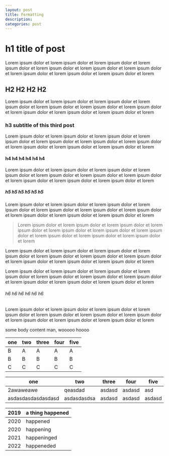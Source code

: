 ```yaml
---
layout: post
title: Formatting
description:
categories: post
---
```

# h1 title of post 
Lorem ipsum dolor et lorem ipsum dolor et lorem ipsum dolor et lorem ipsum dolor et lorem ipsum dolor et lorem ipsum dolor et lorem ipsum dolor et lorem ipsum dolor et lorem ipsum dolor et lorem ipsum dolor et lorem 

## H2 H2 H2 H2 
Lorem ipsum dolor et lorem ipsum dolor et lorem ipsum dolor et lorem ipsum dolor et lorem ipsum dolor et lorem ipsum dolor et lorem ipsum dolor et lorem ipsum dolor et lorem ipsum dolor et lorem ipsum dolor et lorem 

### h3 subtitle of this third post 
Lorem ipsum dolor et lorem ipsum dolor et lorem ipsum dolor et lorem ipsum dolor et lorem ipsum dolor et lorem ipsum dolor et lorem ipsum dolor et lorem ipsum dolor et lorem ipsum dolor et lorem ipsum dolor et lorem 

#### h4 h4 h4 h4 h4 h4 
Lorem ipsum dolor et lorem ipsum dolor et lorem ipsum dolor et lorem ipsum dolor et lorem ipsum dolor et lorem ipsum dolor et lorem ipsum dolor et lorem ipsum dolor et lorem ipsum dolor et lorem ipsum dolor et lorem 

##### h5 h5 h5 h5 h5 h5
Lorem ipsum dolor et lorem ipsum dolor et lorem ipsum dolor et lorem ipsum dolor et lorem ipsum dolor et lorem ipsum dolor et lorem ipsum dolor et lorem ipsum dolor et lorem ipsum dolor et lorem ipsum dolor et lorem 

>Lorem ipsum dolor et lorem ipsum dolor et lorem ipsum dolor et lorem ipsum dolor et lorem ipsum dolor et lorem ipsum dolor et lorem ipsum dolor et lorem ipsum dolor et lorem ipsum dolor et lorem ipsum dolor et lorem 

Lorem ipsum dolor et lorem ipsum dolor et lorem ipsum dolor et lorem ipsum dolor et lorem ipsum dolor et lorem ipsum dolor et lorem ipsum dolor et lorem ipsum dolor et lorem ipsum dolor et lorem ipsum dolor et lorem 

Lorem ipsum dolor et lorem ipsum dolor et lorem ipsum dolor et lorem ipsum dolor et lorem ipsum dolor et lorem ipsum dolor et lorem ipsum dolor et lorem ipsum dolor et lorem ipsum dolor et lorem ipsum dolor et lorem 

###### h6 h6 h6 h6 h6 h6 
Lorem ipsum dolor et lorem ipsum dolor et lorem ipsum dolor et lorem ipsum dolor et lorem ipsum dolor et lorem ipsum dolor et lorem ipsum dolor et lorem ipsum dolor et lorem ipsum dolor et lorem ipsum dolor et lorem 

some body content man, wooooo hoooo

| one | two | three | four | five |
| --- |-----|-------|------|------|
| B   | A   | A     | A    | A    |
| B   | B   | B     | B    | B    |
| C   | C   | C     | C    | C    |

|one                |two         |three  |four   |five   |
|------------------ |----------- |------ |------ |------ |
|2awaweawe          |qeasdad     |asdasd |asdasd |asd    |
|asdasdasdasdasdasd |asdasdasdsa |asdasd |asdasd |asdasd |

|2019|a thing happened|
|----|----------------|
|2020|happened        |
|2020|happening       |
|2021|happeninged     |
|2022|happeneded      |